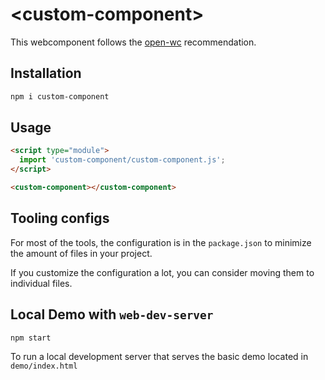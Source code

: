# \<custom-component>

This webcomponent follows the [open-wc](https://github.com/open-wc/open-wc) recommendation.

## Installation

```bash
npm i custom-component
```

## Usage

```html
<script type="module">
  import 'custom-component/custom-component.js';
</script>

<custom-component></custom-component>
```



## Tooling configs

For most of the tools, the configuration is in the `package.json` to minimize the amount of files in your project.

If you customize the configuration a lot, you can consider moving them to individual files.

## Local Demo with `web-dev-server`

```bash
npm start
```

To run a local development server that serves the basic demo located in `demo/index.html`
